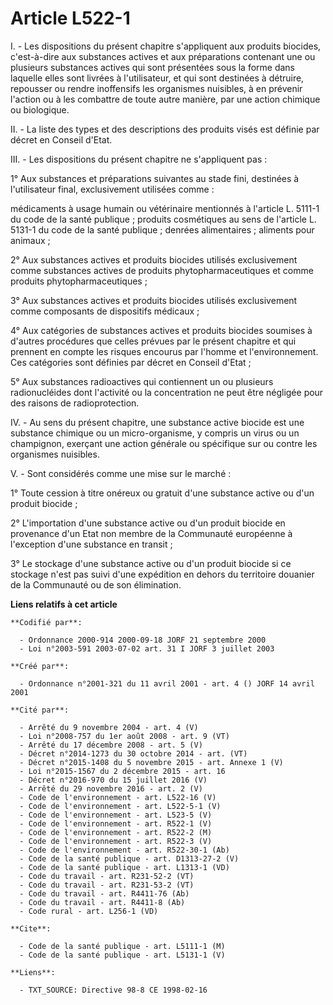 # Article L522-1

I. - Les dispositions du présent chapitre s'appliquent aux produits biocides, c'est-à-dire aux substances actives et aux
préparations contenant une ou plusieurs substances actives qui sont présentées sous la forme dans laquelle elles sont livrées
à l'utilisateur, et qui sont destinées à détruire, repousser ou rendre inoffensifs les organismes nuisibles, à en prévenir
l'action ou à les combattre de toute autre manière, par une action chimique ou biologique.

II. - La liste des types et des descriptions des produits visés est définie par décret en Conseil d'Etat.

III. - Les dispositions du présent chapitre ne s'appliquent pas :

1° Aux substances et préparations suivantes au stade fini, destinées à l'utilisateur final, exclusivement utilisées comme :

médicaments à usage humain ou vétérinaire mentionnés à l'article L. 5111-1 du code de la santé publique ; produits
cosmétiques au sens de l'article L. 5131-1 du code de la santé publique ; denrées alimentaires ; aliments pour animaux ;

2° Aux substances actives et produits biocides utilisés exclusivement comme substances actives de produits
phytopharmaceutiques et comme produits phytopharmaceutiques ;

3° Aux substances actives et produits biocides utilisés exclusivement comme composants de dispositifs médicaux ;

4° Aux catégories de substances actives et produits biocides soumises à d'autres procédures que celles prévues par le présent
chapitre et qui prennent en compte les risques encourus par l'homme et l'environnement. Ces catégories sont définies par
décret en Conseil d'Etat ;

5° Aux substances radioactives qui contiennent un ou plusieurs radionucléides dont l'activité ou la concentration ne peut
être négligée pour des raisons de radioprotection.

IV. - Au sens du présent chapitre, une substance active biocide est une substance chimique ou un micro-organisme, y compris
un virus ou un champignon, exerçant une action générale ou spécifique sur ou contre les organismes nuisibles.

V. - Sont considérés comme une mise sur le marché :

1° Toute cession à titre onéreux ou gratuit d'une substance active ou d'un produit biocide ;

2° L'importation d'une substance active ou d'un produit biocide en provenance d'un Etat non membre de la Communauté
européenne à l'exception d'une substance en transit ;

3° Le stockage d'une substance active ou d'un produit biocide si ce stockage n'est pas suivi d'une expédition en dehors du
territoire douanier de la Communauté ou de son élimination.

**Liens relatifs à cet article**

	**Codifié par**:

	  - Ordonnance 2000-914 2000-09-18 JORF 21 septembre 2000
	  - Loi n°2003-591 2003-07-02 art. 31 I JORF 3 juillet 2003

	**Créé par**:

	  - Ordonnance n°2001-321 du 11 avril 2001 - art. 4 () JORF 14 avril 2001

	**Cité par**:

	  - Arrêté du 9 novembre 2004 - art. 4 (V)
	  - Loi n°2008-757 du 1er août 2008 - art. 9 (VT)
	  - Arrêté du 17 décembre 2008 - art. 5 (V)
	  - Décret n°2014-1273 du 30 octobre 2014 - art. (VT)
	  - Décret n°2015-1408 du 5 novembre 2015 - art. Annexe 1 (V)
	  - Loi n°2015-1567 du 2 décembre 2015 - art. 16
	  - Décret n°2016-970 du 15 juillet 2016 (V)
	  - Arrêté du 29 novembre 2016 - art. 2 (V)
	  - Code de l'environnement - art. L522-16 (V)
	  - Code de l'environnement - art. L522-5-1 (V)
	  - Code de l'environnement - art. L523-5 (V)
	  - Code de l'environnement - art. R522-1 (V)
	  - Code de l'environnement - art. R522-2 (M)
	  - Code de l'environnement - art. R522-3 (V)
	  - Code de l'environnement - art. R522-30-1 (Ab)
	  - Code de la santé publique - art. D1313-27-2 (V)
	  - Code de la santé publique - art. L1313-1 (VD)
	  - Code du travail - art. R231-52-2 (VT)
	  - Code du travail - art. R231-53-2 (VT)
	  - Code du travail - art. R4411-76 (Ab)
	  - Code du travail - art. R4411-8 (Ab)
	  - Code rural - art. L256-1 (VD)

	**Cite**:

	  - Code de la santé publique - art. L5111-1 (M)
	  - Code de la santé publique - art. L5131-1 (V)

	**Liens**:

	  - TXT_SOURCE: Directive 98-8 CE 1998-02-16
